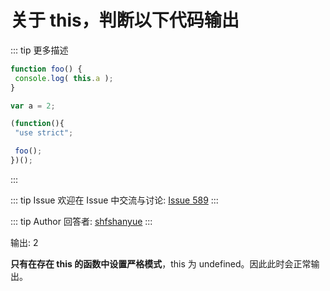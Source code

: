 # 关于 this，判断以下代码输出

::: tip 更多描述 
 ``` js
function foo() {
  console.log( this.a );
}

var a = 2;

(function(){
  "use strict";

  foo();
})();
``` 
::: 

::: tip Issue 
 欢迎在 Issue 中交流与讨论: [Issue 589](https://github.com/shfshanyue/Daily-Question/issues/589) 
:::

::: tip Author 
回答者: [shfshanyue](https://github.com/shfshanyue) 
:::

输出: 2

**只有在存在 this 的函数中设置严格模式**，this 为 undefined。因此此时会正常输出。